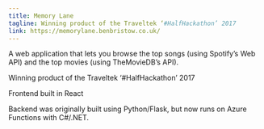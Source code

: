 ```yaml
---
title: Memory Lane
tagline: Winning product of the Traveltek ‘#HalfHackathon’ 2017
link: https://memorylane.benbristow.co.uk/
---
```


A web application that lets you browse the top songs (using Spotify’s Web API) and the top movies (using TheMovieDB’s API).

Winning product of the Traveltek ‘#HalfHackathon’ 2017

Frontend built in React

Backend was originally built using Python/Flask, but now runs on Azure Functions with C#/.NET.
